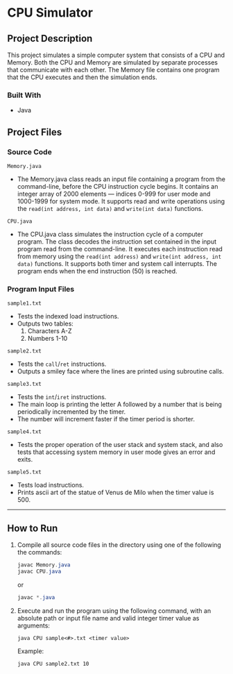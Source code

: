 # CPU Simulator

## Project Description

This project simulates a simple computer system that consists of a CPU and Memory. Both the CPU and Memory are simulated by separate processes that communicate with each other. The Memory file contains one program that the CPU executes and then the simulation ends.

### Built With

- Java

## **Project Files**

### **Source Code**

`Memory.java`

- The Memory.java class reads an input file containing a program from the command-line, before the CPU instruction cycle begins. It contains an integer array of 2000 elements — indices 0-999 for user mode and 1000-1999 for system mode. It supports read and write operations using the `read(int address, int data)` and `write(int data)` functions.

`CPU.java`

- The CPU.java class simulates the instruction cycle of a computer program. The class decodes the instruction set contained in the input program read from the command-line. It executes each instruction read from memory using the `read(int address)` and `write(int address, int data)` functions. It supports both timer and system call interrupts. The program ends when the end instruction (50) is reached.
### Program I**nput Files**

`sample1.txt`

- Tests the indexed load instructions.
- Outputs two tables:
    1. Characters A-Z
    2. Numbers 1-10

`sample2.txt`

- Tests the `call`/`ret` instructions.
- Outputs a smiley face where the lines are printed using subroutine calls.

`sample3.txt`

- Tests the `int`/`iret` instructions.
- The main loop is printing the letter A followed by a number that is being periodically incremented by the timer.
- The number will increment faster if the timer period is shorter.

`sample4.txt`

- Tests the proper operation of the user stack and system stack, and also tests that accessing system memory in user mode gives an error and exits.

`sample5.txt`

- Tests load instructions.
- Prints ascii art of the statue of Venus de Milo when the timer value is 500.

---

## How to Run

1. Compile all source code files in the directory using one of the following the commands:

    ```java
    javac Memory.java
    javac CPU.java
    ```

   or

    ```java
    javac *.java
    ```

2. Execute and run the program using the following command, with an absolute path or input file name and valid integer timer value as arguments:

    ```
    java CPU sample<#>.txt <timer value>
    ```

   Example:

    ```
    java CPU sample2.txt 10
    ```
